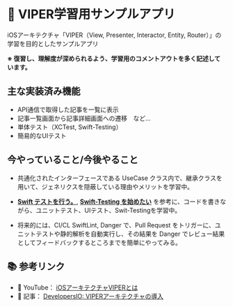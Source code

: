 # 📱 VIPER学習用サンプルアプリ

iOSアーキテクチャ「VIPER（View, Presenter, Interactor, Entity, Router）」の学習を目的としたサンプルアプリ

**※ 復習し、理解度が深められるよう、学習用のコメントアウトを多く記述しています。**

## 主な実装済み機能
- API通信で取得した記事を一覧に表示
- 記事一覧画面から記事詳細画面への遷移　など...
- 単体テスト（XCTest, Swift-Testing）
- 簡易的なUIテスト

## 今やっていること/今後やること
- 共通化されたインターフェースである UseCase クラス内で、継承クラスを用いて、ジェネリクスを隠蔽している理由やメリットを学習中。
- **[Swift テストを行う。](https://qiita.com/airy_flutter/items/a3d2a7b31f7bce68bccf)**, **[Swift-Testing を始めたい](https://qiita.com/stotic-dev/items/f9fe0211f34b7c04c440)** を参考に、コードを書きながら、ユニットテスト、UIテスト、Swit-Testingを学習中。

- 将来的には、CI/CL SwiftLint, Danger で、Pull Request をトリガーに、ユニットテストや静的解析を自動実行し、その結果を Danger でレビュー結果としてフィードバックするところまでを簡単にやってみる。

## 📚 参考リンク

- 🎥 YouTube： [iOSアーキテクチャVIPERとは](https://www.youtube.com/watch?v=ieqNIySokxI&t=74s)
- 📖 記事： [DevelopersIO: VIPERアーキテクチャの導入](https://dev.classmethod.jp/articles/developers-io-2020-viper-architecture)
